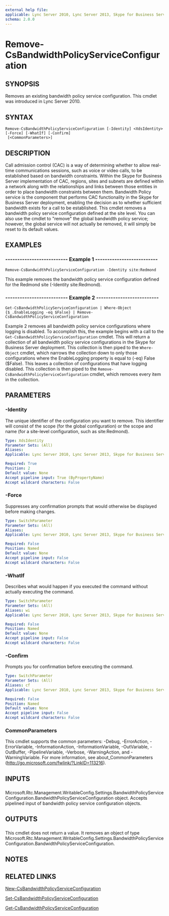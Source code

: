 ```yaml
---
external help file: 
applicable: Lync Server 2010, Lync Server 2013, Skype for Business Server 2015
schema: 2.0.0
---
```


# Remove-CsBandwidthPolicyServiceConfiguration

## SYNOPSIS
Removes an existing bandwidth policy service configuration.
This cmdlet was introduced in Lync Server 2010.


## SYNTAX

```
Remove-CsBandwidthPolicyServiceConfiguration [-Identity] <XdsIdentity> [-Force] [-WhatIf] [-Confirm]
 [<CommonParameters>]
```

## DESCRIPTION
Call admission control (CAC) is a way of determining whether to allow real-time communications sessions, such as voice or video calls, to be established based on bandwidth constraints.
Within the Skype for Business Server implementation of CAC, regions, sites and subnets are defined within a network along with the relationships and links between those entities in order to place bandwidth constraints between them.
Bandwidth Policy service is the component that performs CAC functionality in the Skype for Business Server deployment, enabling the decision as to whether sufficient bandwidth exists for a call to be established.
This cmdlet removes a bandwidth policy service configuration defined at the site level.
You can also use the cmdlet to "remove" the global bandwidth policy service; however, the global service will not actually be removed, it will simply be reset to its default values.


## EXAMPLES

### -------------------------- Example 1 --------------------------
```
Remove-CsBandwidthPolicyServiceConfiguration -Identity site:Redmond
```

This example removes the bandwidth policy service configuration defined for the Redmond site (-Identity site:Redmond).


### -------------------------- Example 2 --------------------------
```
Get-CsBandwidthPolicyServiceConfiguration | Where-Object {$_.EnableLogging -eq $False} | Remove-CsBandwidthPolicyServiceConfiguration
```

Example 2 removes all bandwidth policy service configurations where logging is disabled.
To accomplish this, the example begins with a call to the `Get-CsBandwidthPolicyServiceConfiguration` cmdlet.
This will return a collection of all bandwidth policy service configurations in the Skype for Business Server deployment.
This collection is then piped to the `Where-Object` cmdlet, which narrows the collection down to only those configurations where the EnableLogging property is equal to (-eq) False ($False).
This leaves a collection of configurations that have logging disabled.
This collection is then piped to the `Remove-CsBandwidthPolicyServiceConfiguration` cmdlet, which removes every item in the collection.


## PARAMETERS

### -Identity
The unique identifier of the configuration you want to remove.
This identifier will consist of the scope (for the global configuration) or the scope and name (for a site-level configuration, such as site:Redmond).

```yaml
Type: XdsIdentity
Parameter Sets: (All)
Aliases: 
Applicable: Lync Server 2010, Lync Server 2013, Skype for Business Server 2015

Required: True
Position: 2
Default value: None
Accept pipeline input: True (ByPropertyName)
Accept wildcard characters: False
```

### -Force
Suppresses any confirmation prompts that would otherwise be displayed before making changes.

```yaml
Type: SwitchParameter
Parameter Sets: (All)
Aliases: 
Applicable: Lync Server 2010, Lync Server 2013, Skype for Business Server 2015

Required: False
Position: Named
Default value: None
Accept pipeline input: False
Accept wildcard characters: False
```

### -WhatIf
Describes what would happen if you executed the command without actually executing the command.

```yaml
Type: SwitchParameter
Parameter Sets: (All)
Aliases: wi
Applicable: Lync Server 2010, Lync Server 2013, Skype for Business Server 2015

Required: False
Position: Named
Default value: None
Accept pipeline input: False
Accept wildcard characters: False
```

### -Confirm
Prompts you for confirmation before executing the command.

```yaml
Type: SwitchParameter
Parameter Sets: (All)
Aliases: cf
Applicable: Lync Server 2010, Lync Server 2013, Skype for Business Server 2015

Required: False
Position: Named
Default value: None
Accept pipeline input: False
Accept wildcard characters: False
```

### CommonParameters
This cmdlet supports the common parameters: -Debug, -ErrorAction, -ErrorVariable, -InformationAction, -InformationVariable, -OutVariable, -OutBuffer, -PipelineVariable, -Verbose, -WarningAction, and -WarningVariable. For more information, see about_CommonParameters (http://go.microsoft.com/fwlink/?LinkID=113216).

## INPUTS

###  
Microsoft.Rtc.Management.WritableConfig.Settings.BandwidthPolicyServiceConfiguration.BandwidthPolicyServiceConfiguration object.
Accepts pipelined input of bandwidth policy service configuration objects.

## OUTPUTS

###  
This cmdlet does not return a value.
It removes an object of type Microsoft.Rtc.Management.WritableConfig.Settings.BandwidthPolicyServiceConfiguration.BandwidthPolicyServiceConfiguration.

## NOTES

## RELATED LINKS

[New-CsBandwidthPolicyServiceConfiguration]()

[Set-CsBandwidthPolicyServiceConfiguration]()

[Get-CsBandwidthPolicyServiceConfiguration]()
